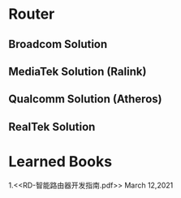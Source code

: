 # Router

## Broadcom Solution
## MediaTek Solution (Ralink)
## Qualcomm Solution (Atheros)
## RealTek Solution

# Learned Books
1.<<RD-智能路由器开发指南.pdf>> March 12,2021   




